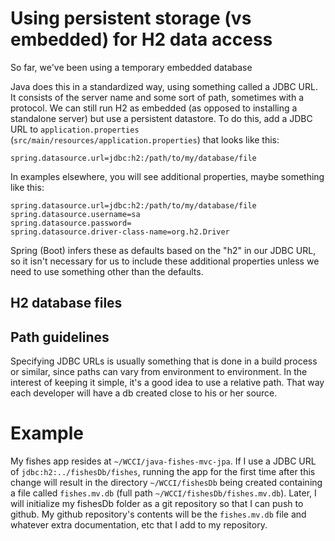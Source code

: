 # Using persistent storage (vs embedded) for H2 data access

So far, we've been using a temporary embedded database

Java does this in a standardized way, using something called a JDBC URL. It consists of the server name and some sort of path, sometimes with a protocol. We can still run H2 as embedded (as opposed to installing a standalone server) but use a persistent datastore. To do this, add a JDBC URL to `application.properties` (`src/main/resources/application.properties`) that looks like this:

```
spring.datasource.url=jdbc:h2:/path/to/my/database/file
```

In examples elsewhere, you will see additional properties, maybe something like this:

```
spring.datasource.url=jdbc:h2:/path/to/my/database/file
spring.datasource.username=sa
spring.datasource.password=
spring.datasource.driver-class-name=org.h2.Driver
```

Spring (Boot) infers these as defaults based on the "h2" in our JDBC URL, so it isn't necessary for us to include these additional properties unless we need to use something other than the defaults.

## H2 database files

## Path guidelines

Specifying JDBC URLs is usually something that is done in a build process or similar, since paths can vary from environment to environment. In the interest of keeping it simple, it's a good idea to use a relative path. That way each developer will have a db created close to his or her source.

# Example

My fishes app resides at `~/WCCI/java-fishes-mvc-jpa`. If I use a JDBC URL of `jdbc:h2:../fishesDb/fishes`, running the app for the first time after this change will result in the directory `~/WCCI/fishesDb` being created containing a file called `fishes.mv.db` (full path `~/WCCI/fishesDb/fishes.mv.db`). Later, I will initialize my fishesDb folder as a git repository so that I can push to github. My github repository's contents will be the `fishes.mv.db` file and whatever extra documentation, etc that I add to my repository.
